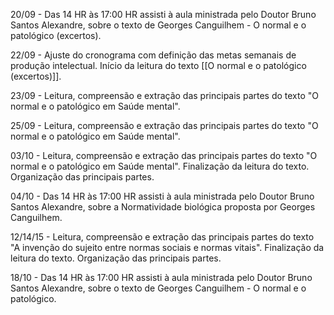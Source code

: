 20/09  - Das 14 HR às 17:00 HR assisti à aula ministrada pelo Doutor Bruno Santos Alexandre, sobre o texto de Georges Canguilhem - O normal e o patológico (excertos). 

22/09 - Ajuste do cronograma com definição das metas semanais de produção intelectual. 
Início da leitura do texto [[O normal e o patológico (excertos)]]. 

23/09 - Leitura, compreensão e extração das principais partes do texto "O normal e o patológico em Saúde mental".

25/09 -  Leitura, compreensão e extração das principais partes do texto "O normal e o patológico em Saúde mental".

03/10 - Leitura, compreensão e extração das principais partes do texto "O normal e o patológico em Saúde mental".
Finalização da leitura do texto. 
Organização das principais partes. 

04/10 - Das 14 HR às 17:00 HR assisti à aula ministrada pelo Doutor Bruno Santos Alexandre, sobre a Normatividade biológica proposta por Georges Canguilhem. 

12/14/15 -  Leitura, compreensão e extração das principais partes do texto "A invenção do sujeito entre normas sociais e normas vitais".
Finalização da leitura do texto. 
Organização das principais partes. 

18/10 - Das 14 HR às 17:00 HR assisti à aula ministrada pelo Doutor Bruno Santos Alexandre, sobre o texto de Georges Canguilhem - O normal e o patológico. 
